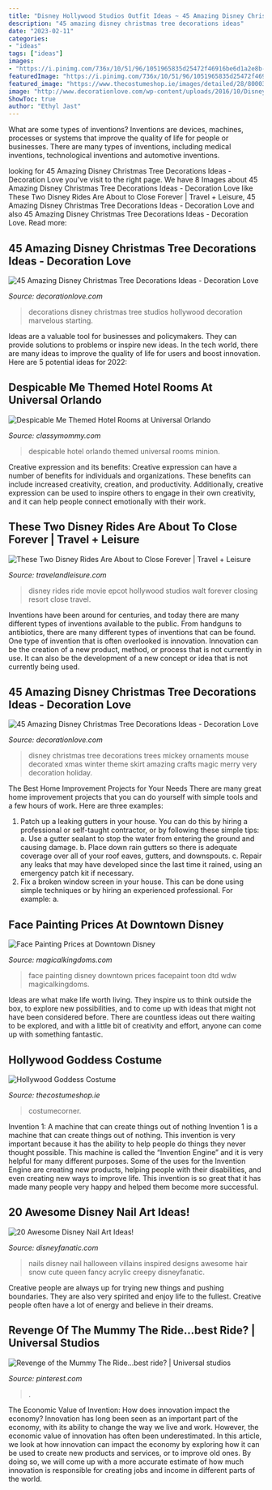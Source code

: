 ```yaml
---
title: "Disney Hollywood Studios Outfit Ideas ~ 45 Amazing Disney Christmas Tree Decorations Ideas"
description: "45 amazing disney christmas tree decorations ideas"
date: "2023-02-11"
categories:
- "ideas"
tags: ["ideas"]
images:
- "https://i.pinimg.com/736x/10/51/96/1051965835d25472f46916be6d1a2e8b--the-mummy-universal-studios.jpg"
featuredImage: "https://i.pinimg.com/736x/10/51/96/1051965835d25472f46916be6d1a2e8b--the-mummy-universal-studios.jpg"
featured_image: "https://www.thecostumeshop.ie/images/detailed/28/80003-hollywood-goddess_1.jpg"
image: "http://www.decorationlove.com/wp-content/uploads/2016/10/Disney-Hollywood-Studios-Christmas-Decorations.jpg"
ShowToc: true
author: "Ethyl Jast"
---
```



What are some types of inventions?
Inventions are devices, machines, processes or systems that improve the quality of life for people or businesses. There are many types of inventions, including medical inventions, technological inventions and automotive inventions.

	

		
looking for 45 Amazing Disney Christmas Tree Decorations Ideas - Decoration Love you've visit to the right page. We have 8 Images about 45 Amazing Disney Christmas Tree Decorations Ideas - Decoration Love like These Two Disney Rides Are About to Close Forever | Travel + Leisure, 45 Amazing Disney Christmas Tree Decorations Ideas - Decoration Love and also 45 Amazing Disney Christmas Tree Decorations Ideas - Decoration Love. Read more:
		
    
## 45 Amazing Disney Christmas Tree Decorations Ideas - Decoration Love

<img loading=lazy src="http://www.decorationlove.com/wp-content/uploads/2016/10/Disney-Hollywood-Studios-Christmas-Decorations.jpg" onerror="this.onerror=null;this.src='https://tse4.mm.bing.net/th?id=OIP.y_Mj46JPk2XT3bz3m_s7WgHaJ4&amp;pid=15.1';" alt="45 Amazing Disney Christmas Tree Decorations Ideas - Decoration Love">

_Source: decorationlove.com_

>decorations disney christmas tree studios hollywood decoration marvelous starting. 

	

Ideas are a valuable tool for businesses and policymakers. They can provide solutions to problems or inspire new ideas. In the tech world, there are many ideas to improve the quality of life for users and boost innovation. Here are 5 potential ideas for 2022: 

    
## Despicable Me Themed Hotel Rooms At Universal Orlando

<img loading=lazy src="http://classymommy.com/wp-content/uploads/2013/07/Despicable-Me-Hotel-Room.jpg" onerror="this.onerror=null;this.src='https://tse3.mm.bing.net/th?id=OIP.P7FSwhjnoI03vCKpGdvqiAHaE8&amp;pid=15.1';" alt="Despicable Me Themed Hotel Rooms at Universal Orlando">

_Source: classymommy.com_

>despicable hotel orlando themed universal rooms minion. 

	

Creative expression and its benefits:
Creative expression can have a number of benefits for individuals and organizations. These benefits can include increased creativity, creation, and productivity. Additionally, creative expression can be used to inspire others to engage in their own creativity, and it can help people connect emotionally with their work.

    
## These Two Disney Rides Are About To Close Forever | Travel + Leisure

<img loading=lazy src="https://cdn-image.travelandleisure.com/sites/default/files/styles/1600x1000/public/1500398883/epcot-disney-great-movie-ride-DISNEYCLOSE0717.jpg?itok=3AWMVyce" onerror="this.onerror=null;this.src='https://tse3.mm.bing.net/th?id=OIP.tpBd3o4oVQOr7V5Zw_SaRgHaEo&amp;pid=15.1';" alt="These Two Disney Rides Are About to Close Forever | Travel + Leisure">

_Source: travelandleisure.com_

>disney rides ride movie epcot hollywood studios walt forever closing resort close travel. 

	

Inventions have been around for centuries, and today there are many different types of inventions available to the public. From handguns to antibiotics, there are many different types of inventions that can be found. One type of invention that is often overlooked is innovation. Innovation can be the creation of a new product, method, or process that is not currently in use. It can also be the development of a new concept or idea that is not currently being used.

    
## 45 Amazing Disney Christmas Tree Decorations Ideas - Decoration Love

<img loading=lazy src="http://www.decorationlove.com/wp-content/uploads/2016/10/Disney-Christmas-Tree-Fine-Decorated-Design.jpg" onerror="this.onerror=null;this.src='https://tse2.mm.bing.net/th?id=OIP.Msko2evNI859PCzCHXY17QHaJ6&amp;pid=15.1';" alt="45 Amazing Disney Christmas Tree Decorations Ideas - Decoration Love">

_Source: decorationlove.com_

>disney christmas tree decorations trees mickey ornaments mouse decorated xmas winter theme skirt amazing crafts magic merry very decoration holiday. 

	

The Best Home Improvement Projects for Your Needs
There are many great home improvement projects that you can do yourself with simple tools and a few hours of work. Here are three examples: 
1. Patch up a leaking gutters in your house. You can do this by hiring a professional or self-taught contractor, or by following these simple tips: 
a. Use a gutter sealant to stop the water from entering the ground and causing damage. 
b. Place down rain gutters so there is adequate coverage over all of your roof eaves, gutters, and downspouts. 
c. Repair any leaks that may have developed since the last time it rained, using an emergency patch kit if necessary.
2. Fix a broken window screen in your house. This can be done using simple techniques or by hiring an experienced professional. For example: 
a.

    
## Face Painting Prices At Downtown Disney

<img loading=lazy src="http://www.magicalkingdoms.com/wdw/photos/dtd/facepaint/1.jpg" onerror="this.onerror=null;this.src='https://tse3.mm.bing.net/th?id=OIP.ogMfgLg6ncQ7HuQX_ea1fQAAAA&amp;pid=15.1';" alt="Face Painting Prices at Downtown Disney">

_Source: magicalkingdoms.com_

>face painting disney downtown prices facepaint toon dtd wdw magicalkingdoms. 

	

Ideas are what make life worth living. They inspire us to think outside the box, to explore new possibilities, and to come up with ideas that might not have been considered before. There are countless ideas out there waiting to be explored, and with a little bit of creativity and effort, anyone can come up with something fantastic.

    
## Hollywood Goddess Costume

<img loading=lazy src="https://www.thecostumeshop.ie/images/detailed/28/80003-hollywood-goddess_1.jpg" onerror="this.onerror=null;this.src='https://tse3.mm.bing.net/th?id=OIP.EcX_caNnAB5-eYRBEvcPeAHaLH&amp;pid=15.1';" alt="Hollywood Goddess Costume">

_Source: thecostumeshop.ie_

>costumecorner. 

	

Invention 1: A machine that can create things out of nothing
Invention 1 is a machine that can create things out of nothing. This invention is very important because it has the ability to help people do things they never thought possible. This machine is called the “Invention Engine” and it is very helpful for many different purposes. Some of the uses for the Invention Engine are creating new products, helping people with their disabilities, and even creating new ways to improve life. This invention is so great that it has made many people very happy and helped them become more successful.

    
## 20 Awesome Disney Nail Art Ideas!

<img loading=lazy src="http://www.disneyfanatic.com/wp-content/uploads/2016/03/villains.jpg" onerror="this.onerror=null;this.src='https://tse3.mm.bing.net/th?id=OIP.SB-WMAjL5staCGJ1tYKY9gHaHa&amp;pid=15.1';" alt="20 Awesome Disney Nail Art Ideas!">

_Source: disneyfanatic.com_

>nails disney nail halloween villains inspired designs awesome hair snow cute queen fancy acrylic creepy disneyfanatic. 

	

Creative people are always up for trying new things and pushing boundaries. They are also very spirited and enjoy life to the fullest. Creative people often have a lot of energy and believe in their dreams.

    
## Revenge Of The Mummy The Ride...best Ride? | Universal Studios

<img loading=lazy src="https://i.pinimg.com/736x/10/51/96/1051965835d25472f46916be6d1a2e8b--the-mummy-universal-studios.jpg" onerror="this.onerror=null;this.src='https://tse1.mm.bing.net/th?id=OIP.ZnFBS4fvcoYorFTYWF-_4AHaFo&amp;pid=15.1';" alt="Revenge of the Mummy The Ride...best ride? | Universal studios">

_Source: pinterest.com_

>. 

	

The Economic Value of Invention: How does innovation impact the economy?
Innovation has long been seen as an important part of the economy, with its ability to change the way we live and work. However, the economic value of innovation has often been underestimated. In this article, we look at how innovation can impact the economy by exploring how it can be used to create new products and services, or to improve old ones. By doing so, we will come up with a more accurate estimate of how much innovation is responsible for creating jobs and income in different parts of the world.

